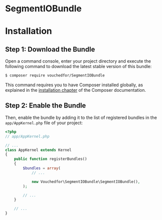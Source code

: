 # SegmentIOBundle

Installation
============

Step 1: Download the Bundle
---------------------------

Open a command console, enter your project directory and execute the
following command to download the latest stable version of this bundle:

```bash
$ composer require vouchedfor/SegmentIOBundle
```

This command requires you to have Composer installed globally, as explained
in the [installation chapter](https://getcomposer.org/doc/00-intro.md)
of the Composer documentation.

Step 2: Enable the Bundle
-------------------------

Then, enable the bundle by adding it to the list of registered bundles
in the `app/AppKernel.php` file of your project:

```php
<?php
// app/AppKernel.php

// ...
class AppKernel extends Kernel
{
    public function registerBundles()
    {
        $bundles = array(
            // ...

            new Vouchedfor\SegmentIOBundle\SegmentIOBundle(),
        );

        // ...
    }

    // ...
}
```